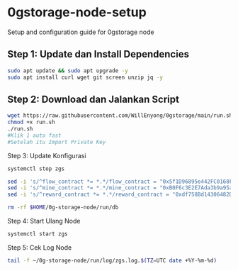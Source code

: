 # 0gstorage-node-setup
Setup and configuration guide for 0gstorage node

## Step 1: Update dan Install Dependencies

```bash
sudo apt update && sudo apt upgrade -y
sudo apt install curl wget git screen unzip jq -y
```
## Step 2: Download dan Jalankan Script

```bash
wget https://raw.githubusercontent.com/WillEnyong/0gstorage/main/run.sh
chmod +x run.sh
./run.sh
#Klik 1 auto fast
#Setelah itu Import Private Key
```
Step 3: Update Konfigurasi

```bash
systemctl stop zgs

sed -i 's/^flow_contract *= *.*/flow_contract = "0x5f1D96895e442FC0168FA2F9fb1EBeF93Cb5035e"/' $HOME/0g-storage-node/run/config.toml
sed -i 's/^mine_contract *= *.*/mine_contract = "0xB0F6c3E2E7Ada3b9a95a1582bF6562e24A62D334"/' $HOME/0g-storage-node/run/config.toml
sed -i 's/^reward_contract *= *.*/reward_contract = "0xdf758Bd14306482DeCbeF186eC6f18e4e79aaaE6"/' $HOME/0g-storage-node/run/config.toml

rm -rf $HOME/0g-storage-node/run/db
```
Step 4: Start Ulang Node

```bash
systemctl start zgs
```
Step 5: Cek Log Node
```bash
tail -f ~/0g-storage-node/run/log/zgs.log.$(TZ=UTC date +%Y-%m-%d)
